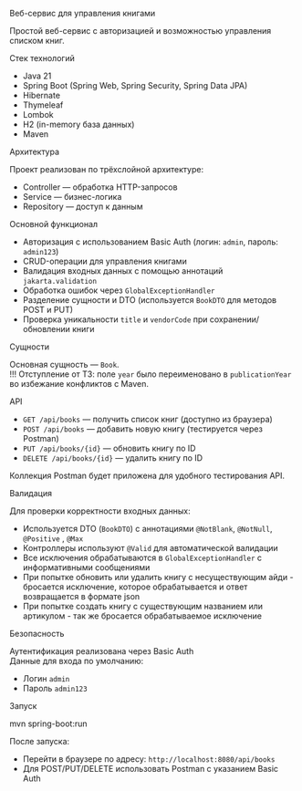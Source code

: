 Веб-сервис для управления книгами

Простой веб-сервис с авторизацией и возможностью управления списком книг.

Стек технологий

- Java 21  
- Spring Boot (Spring Web, Spring Security, Spring Data JPA)  
- Hibernate  
- Thymeleaf  
- Lombok  
- H2 (in-memory база данных)  
- Maven

Архитектура

Проект реализован по трёхслойной архитектуре:
- Controller — обработка HTTP-запросов
- Service — бизнес-логика
- Repository — доступ к данным

Основной функционал

- Авторизация с использованием Basic Auth (логин: `admin`, пароль: `admin123`)
- CRUD-операции для управления книгами
- Валидация входных данных с помощью аннотаций `jakarta.validation`
- Обработка ошибок через `GlobalExceptionHandler`
- Разделение сущности и DTO (используется `BookDTO` для методов POST и PUT)
- Проверка уникальности `title` и `vendorCode` при сохранении/обновлении книги

Сущности

Основная сущность — `Book`.  
!!! Отступление от ТЗ: поле `year` было переименовано в `publicationYear` во избежание конфликтов с Maven.

API

- `GET /api/books` — получить список книг (доступно из браузера)
- `POST /api/books` — добавить новую книгу (тестируется через Postman)
- `PUT /api/books/{id}` — обновить книгу по ID
- `DELETE /api/books/{id}` — удалить книгу по ID

Коллекция Postman будет приложена для удобного тестирования API.

Валидация

Для проверки корректности входных данных:
- Используется DTO (`BookDTO`) с аннотациями `@NotBlank`, `@NotNull`, `@Positive` , `@Max` 
- Контроллеры используют `@Valid` для автоматической валидации
- Все исключения обрабатываются в `GlobalExceptionHandler` с информативными сообщениями
- При попытке обновить или удалить книгу с несуществующим айди - бросается исключение, которое обрабатывается и ответ возвращается в формате json
- При попытке создать книгу с существующим названием или артикулом - так же бросается обрабатываемое исключение

Безопасность

Аутентификация реализована через Basic Auth  
Данные для входа по умолчанию:
- Логин `admin`
- Пароль `admin123`

Запуск


mvn spring-boot:run


После запуска:
- Перейти в браузере по адресу: `http://localhost:8080/api/books`
- Для POST/PUT/DELETE использовать Postman с указанием Basic Auth
